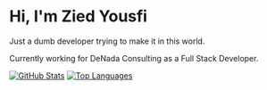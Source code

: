 # Hi, I'm Zied Yousfi

Just a dumb developer trying to make it in this world.

Currently working for DeNada Consulting as a Full Stack Developer.

  [![GitHub Stats](https://gsp-rho.vercel.app/api?username=ZiedYousfi&show_icons=true&custom_title=GitHub+Statistics&title_color=cba6f7&theme=catppuccin_mocha&border_color=45475a)](https://gsp-rho.vercel.app/api?username=ZiedYousfi&show_icons=true&custom_title=GitHub+Statistics&title_color=cba6f7&theme=catppuccin_mocha&border_color=45475a)
  [![Top Languages](https://gsp-rho.vercel.app/api/top-langs/?username=ZiedYousfi&layout=compact&title_color=cba6f7&theme=catppuccin_mocha&border_color=45475a)](https://gsp-rho.vercel.app/api/top-langs/?username=ZiedYousfi&layout=compact&title_color=cba6f7&theme=catppuccin_mocha&border_color=45475a)

